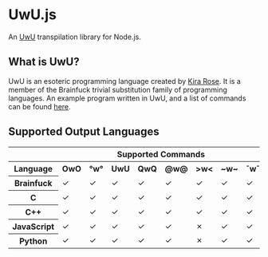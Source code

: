 # UwU.js

An [UwU](https://github.com/KiraDotRose/UwU) transpilation library for Node.js.

## What is UwU?

UwU is an esoteric programming language created by [Kira Rose](https://github.com/KiraDotRose). It is a member of the Brainfuck trivial substitution family of programming languages. An example program written in UwU, and a list of commands can be found [here](https://github.com/KiraDotRose/UwU).

## Supported Output Languages
<table>
  <tr>
    <td colspan="1" style="opacity: 0;">-</td>
    <th colspan="8">Supported Commands</th>
  </tr>
  <tr>
    <th>Language</th>
    <th>OwO</th>
    <th>°w°</th>
    <th>UwU</th>
    <th>QwQ</th>
    <th>@w@</th>
    <th>&gt;w&lt;</th>
    <th>~w~</th>
    <th>¯w¯</th>
  </tr>
  <tr>
    <th>Brainfuck</th>
    <td>&check;</td>
    <td>&check;</td>
    <td>&check;</td>
    <td>&check;</td>
    <td>&check;</td>
    <td>&check;</td>
    <td>&check;</td>
    <td>&check;</td>
  </tr>
  <tr>
    <th>C</th>
    <td>&check;</td>
    <td>&check;</td>
    <td>&check;</td>
    <td>&check;</td>
    <td>&check;</td>
    <td>&check;</td>
    <td>&check;</td>
    <td>&check;</td>
  </tr>
  <tr>
    <th>C++</th>
    <td>&check;</td>
    <td>&check;</td>
    <td>&check;</td>
    <td>&check;</td>
    <td>&check;</td>
    <td>&check;</td>
    <td>&check;</td>
    <td>&check;</td>
  </tr>
  <tr>
    <th>JavaScript</th>
    <td>&check;</td>
    <td>&check;</td>
    <td>&check;</td>
    <td>&check;</td>
    <td>&check;</td>
    <td>&cross;</td>
    <td>&check;</td>
    <td>&check;</td>
  </tr>
  <tr>
    <th>Python</th>
    <td>&check;</td>
    <td>&check;</td>
    <td>&check;</td>
    <td>&check;</td>
    <td>&check;</td>
    <td>&cross;</td>
    <td>&check;</td>
    <td>&check;</td>
  </tr>
</table>
